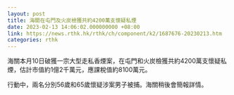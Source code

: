 ```yaml
---
layout: post
title: 海關在屯門及火炭檢獲共約4200萬支懷疑私煙
date: 2023-02-13 14:06:02.000000000 +08:00
link: https://news.rthk.hk/rthk/ch/component/k2/1687676-20230213.htm
categories: rthk
---
```


海關本月10日破獲一宗大型走私香煙案，在屯門和火炭檢獲共約4200萬支懷疑私煙，估計市值約1億2千萬元，應課稅值約8100萬元。

行動中，兩名分別56歲和65歲懷疑涉案男子被捕。海關稍後會簡報詳情。
